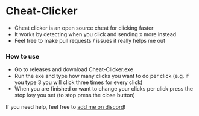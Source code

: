 # Cheat-Clicker
- Cheat clicker is an open source cheat for clicking faster
- It works by detecting when you click and sending x more instead
- Feel free to make pull requests / issues it really helps me out

### How to use
- Go to releases and download Cheat-Clicker.exe
- Run the exe and type how many clicks you want to do per click (e.g. if you type 3 you will click three times for every click)
- When you are finished or want to change your clicks per click press the stop key you set (to stop press the close button)

If you need help, feel free to [add me on discord](https://discordapp.com/users/467230314268196898)!
